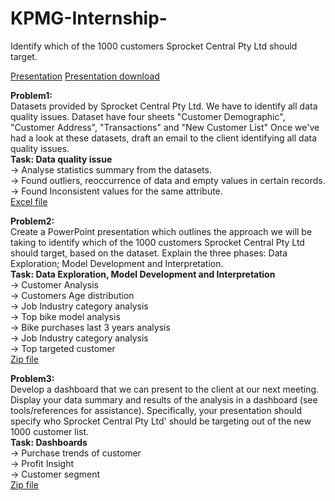 # KPMG-Internship-
Identify which of the 1000 customers Sprocket Central Pty Ltd should target.

[Presentation](https://github.com/khushiyadav2022/KPMG-Internship-/blob/0b2db53886a121e68ed83ec1c079bc4afd6c0037/KPMG%20Internship.pdf)
[Presentation download]()

**Problem1:**<br>
Datasets provided by Sprocket Central Pty Ltd. We have to identify all data quality issues. Dataset have four sheets "Customer Demographic", "Customer Address", "Transactions" and "New Customer List" Once we've had a look at these datasets, draft an email to the client identifying all data quality issues.<br>
**Task: Data quality issue**<br>
-> Analyse statistics summary from the datasets.<br>
-> Found outliers, reoccurrence of data and empty values in certain records.<br>
-> Found Inconsistent values for the same attribute.<br>
[Excel file](https://github.com/khushiyadav2022/KPMG-Internship-/blob/0b2db53886a121e68ed83ec1c079bc4afd6c0037/KPMG_module1%20solution.xlsx)

**Problem2:**<br>
Create a PowerPoint presentation which outlines the approach we will be taking to identify which of the 1000 customers Sprocket Central Pty Ltd should target, based on the dataset. Explain the three phases:  Data Exploration; Model Development and Interpretation.<br>
**Task: Data Exploration, Model Development and Interpretation**<br>
-> Customer Analysis<br>
-> Customers Age distribution<br>
-> Job Industry category analysis<br>
-> Top bike model analysis<br>
-> Bike purchases last 3 years analysis<br>
-> Job Industry category analysis<br>
-> Top targeted customer<br>
[Zip file](https://github.com/khushiyadav2022/KPMG-Internship-/blob/0b2db53886a121e68ed83ec1c079bc4afd6c0037/KPMG_module2%20solution.zip)<br>

**Problem3:**<br>
Develop a dashboard that we can present to the client at our next meeting. Display your data summary and results of the analysis in a dashboard (see tools/references for assistance). Specifically, your presentation should specify who Sprocket Central Pty Ltd' should be targeting out of the new 1000 customer list.<br>
**Task: Dashboards**<br>
-> Purchase trends of customer<br>
-> Profit Insight<br>
-> Customer segment<br>
[Zip file](https://github.com/khushiyadav2022/KPMG-Internship-/blob/0b2db53886a121e68ed83ec1c079bc4afd6c0037/KPMG_module2%20solution.zip)<br>





